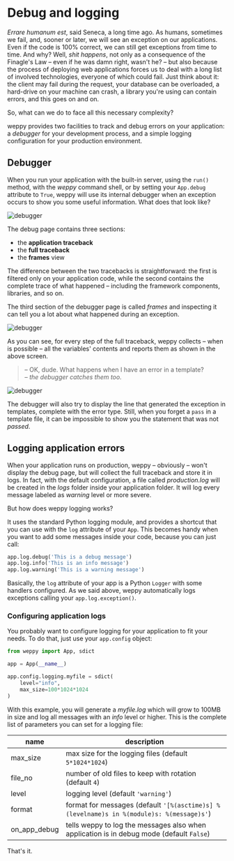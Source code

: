 Debug and logging
=================

*Errare humanum est*, said Seneca, a long time ago. As humans, sometimes we fail, and, sooner or later, we will see an exception on our applications. Even if the code is 100% correct, we can still get exceptions from time to time. And why? Well, *shit happens*, not only as a consequence of the Finagle's Law – even if he was damn right, wasn't he? – but also because the process of deploying web applications forces us to deal with a long list of involved technologies, everyone of which could fail. Just think about it: the client may fail during the request, your database can be overloaded, a hard-drive on your machine can crash, a library you're using can contain errors, and this goes on and on.

So, what can we do to face all this necessary complexity?   

weppy provides two facilities to track and debug errors on your application:
a *debugger* for your development process, and a simple logging configuration
for your production environment.

Debugger
--------
When you run your application with the built-in server, using the `run()` method,
with the *weppy* command shell, or by setting your `App.debug` attribute to `True`,
weppy will use its internal debugger when an exception occurs to show you
some useful information. What does that look like?

![debugger](http://weppy.org/static/debug.png)

The debug page contains three sections:

- the **application traceback**   
- the **full traceback**   
- the **frames** view

The difference between the two tracebacks is straightforward: the first is
filtered only on your application code, while the second contains 
the complete trace of what happened – including the framework components,
libraries, and so on.

The third section of the debugger page is called *frames* and inspecting it can
tell you a lot about what happened during an exception.

![debugger](http://weppy.org/static/debug_frames.png)

As you can see, for every step of the full traceback, weppy collects – 
when is possible – all the variables' contents and reports them as shown
in the above screen.

> – OK, dude. What happens when I have an error in a template?   
> – *the debugger catches them too.*

![debugger](http://weppy.org/static/debug_template.png)

The debugger will also try to display the line that generated the exception
in templates, complete with the error type. Still, when you forget a `pass`
in a template file, it can be impossible to show you the statement
that was not *passed*.

Logging application errors
--------------------------
When your application runs on production, weppy – obviously – 
won't display the debug page, but will collect the full traceback 
and store it in logs. In fact, with the default configuration, 
a file called *production.log* will be created in the *logs* folder 
inside your application folder. It will log every message labeled as 
*warning* level or more severe.

But how does weppy logging works?   

It uses the standard Python logging module, and provides a shortcut
that you can use with the `log` attribute of your `App`. This becomes handy when
you want to add some messages inside your code, because you can just call:

```python
app.log.debug('This is a debug message')
app.log.info('This is an info message')
app.log.warning('This is a warning message')
```

Basically, the `log` attribute of your app is a Python `Logger` with some handlers
configured. As we said above, weppy automatically logs exceptions calling your `app.log.exception()`.

### Configuring application logs
You probably want to configure logging for your application to fit your needs.
To do that, just use your `app.config` object:

```python
from weppy import App, sdict

app = App(__name__)

app.config.logging.myfile = sdict(
    level="info",
    max_size=100*1024*1024
)
```

With this example, you will generate a *myfile.log* which will grow to 100MB
in size and log all messages with an *info* level or higher. This is the complete
list of parameters you can set for a logging file:

| name | description |
| --- | --- |
| max_size | max size for the logging files (default `5*1024*1024`) |
| file_no | number of old files to keep with rotation (default `4`) |
| level | logging level (default `'warning'`) |
| format | format for messages (default `'[%(asctime)s] %(levelname)s in %(module)s: %(message)s'`) |
| on\_app\_debug | tells weppy to log the messages also when application is in debug mode (default `False`) |

That's it.
